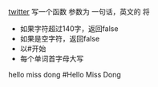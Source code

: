 [twitter]()
写一个函数 参数为 一句话，英文的 将
- 如果字符超过140字，返回false
- 如果是空字符，返回false
- 以#开始
- 每个单词首字母大写

hello miss dong
#Hello Miss Dong